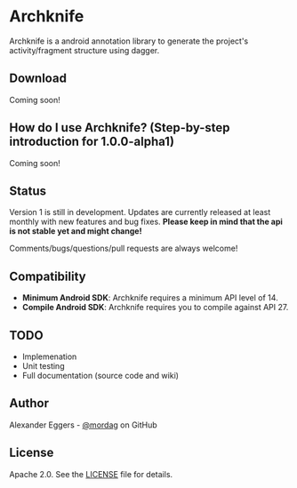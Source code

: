 Archknife
=====

Archknife is a android annotation library to generate the project's activity/fragment structure using dagger.

Download
--------
Coming soon!

How do I use Archknife? (Step-by-step introduction for 1.0.0-alpha1)
-------------------
Coming soon!

Status
------
Version 1 is still in development. Updates are currently released at least monthly with new features and bug fixes. **Please keep in mind that the api is not stable yet and might change!**

Comments/bugs/questions/pull requests are always welcome!

Compatibility
-------------

 * **Minimum Android SDK**: Archknife requires a minimum API level of 14.
 * **Compile Android SDK**: Archknife requires you to compile against API 27.
 
TODO
-------------
* Implemenation
* Unit testing
* Full documentation (source code and wiki)

Author
------
Alexander Eggers - [@mordag][2] on GitHub

License
-------
Apache 2.0. See the [LICENSE][1] file for details.


[1]: https://github.com/Mordag/archknife/blob/master/LICENSE
[2]: https://github.com/Mordag
